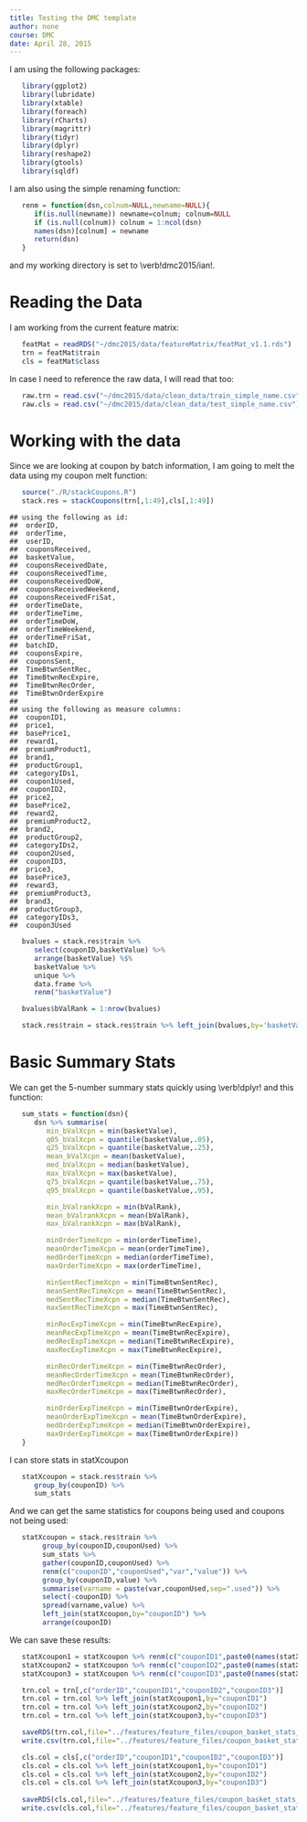 ```yaml
---
title: Testing the DMC template
author: none
course: DMC
date: April 28, 2015
---
```

<!--pandoc
s:
number-sections:

t: html
mathjax:
o: coupon_and_basketValue.html

t: latex
template: /User/users/dmc2015/ian/main_document.latex
latex-engine: pdflatex
o: coupon_and_basketValue.pdf
-->

<!--- : R code (No Results in Document) -->


I am using the following packages:
<!---  paks: R code (Code in Document) -->

```r
   library(ggplot2)
   library(lubridate)
   library(xtable)
   library(foreach)
   library(rCharts)
   library(magrittr)
   library(tidyr)
   library(dplyr)
   library(reshape2)
   library(gtools)
   library(sqldf)
```
I am also using the simple renaming function:
<!---  Name: R code (Code in Document) -->

```r
   renm = function(dsn,colnum=NULL,newname=NULL){
      if(is.null(newname)) newname=colnum; colnum=NULL
      if (is.null(colnum)) colnum = 1:ncol(dsn)
      names(dsn)[colnum] = newname
      return(dsn)
   }
```
and my working directory is set to \verb!dmc2015/ian!.
# Reading the Data
I am working from the current feature matrix:
<!---  readFeatMat: R code (Code in Document) -->

```r
   featMat = readRDS("~/dmc2015/data/featureMatrix/featMat_v1.1.rds")
   trn = featMat$train
   cls = featMat$class
```
In case I need to reference the raw data, I will read that too:
<!---  readRaw: R code (Code in Document) -->

```r
   raw.trn = read.csv("~/dmc2015/data/clean_data/train_simple_name.csv")
   raw.cls = read.csv("~/dmc2015/data/clean_data/test_simple_name.csv")
```

# Working with the data
Since we are looking at coupon by batch information, 
I am going to melt the data using my coupon melt function:
<!---  meltCoupon: R code (Code in Document) -->

```r
   source("./R/stackCoupons.R")
   stack.res = stackCoupons(trn[,1:49],cls[,1:49])
```

```
## using the following as id:
## 	orderID,
## 	orderTime,
## 	userID,
## 	couponsReceived,
## 	basketValue,
## 	couponsReceivedDate,
## 	couponsReceivedTime,
## 	couponsReceivedDoW,
## 	couponsReceivedWeekend,
## 	couponsReceivedFriSat,
## 	orderTimeDate,
## 	orderTimeTime,
## 	orderTimeDoW,
## 	orderTimeWeekend,
## 	orderTimeFriSat,
## 	batchID,
## 	couponsExpire,
## 	couponsSent,
## 	TimeBtwnSentRec,
## 	TimeBtwnRecExpire,
## 	TimeBtwnRecOrder,
## 	TimeBtwnOrderExpire
## 
## using the following as measure columns:
## 	couponID1,
## 	price1,
## 	basePrice1,
## 	reward1,
## 	premiumProduct1,
## 	brand1,
## 	productGroup1,
## 	categoryIDs1,
## 	coupon1Used,
## 	couponID2,
## 	price2,
## 	basePrice2,
## 	reward2,
## 	premiumProduct2,
## 	brand2,
## 	productGroup2,
## 	categoryIDs2,
## 	coupon2Used,
## 	couponID3,
## 	price3,
## 	basePrice3,
## 	reward3,
## 	premiumProduct3,
## 	brand3,
## 	productGroup3,
## 	categoryIDs3,
## 	coupon3Used
```

```r
   bvalues = stack.res$train %>% 
      select(couponID,basketValue) %>% 
      arrange(basketValue) %$% 
      basketValue %>% 
      unique %>% 
      data.frame %>% 
      renm("basketValue")

   bvalues$bValRank = 1:nrow(bvalues)

   stack.res$train = stack.res$train %>% left_join(bvalues,by='basketValue')
```

# Basic Summary Stats
<!---  meanbval: R code (Code in Document) -->
We can get the 5-number summary stats quickly using \verb!dplyr! and this function:

```r
   sum_stats = function(dsn){
      dsn %>% summarise(
         min_bValXcpn = min(basketValue),
         q05_bValXcpn = quantile(basketValue,.05),
         q25_bValXcpn = quantile(basketValue,.25), 
         mean_bValXcpn = mean(basketValue),
         med_bValXcpn = median(basketValue),
         max_bValXcpn = max(basketValue),
         q75_bValXcpn = quantile(basketValue,.75),
         q95_bValXcpn = quantile(basketValue,.95),

         min_bValrankXcpn = min(bValRank),
         mean_bValrankXcpn = mean(bValRank),
         max_bValrankXcpn = max(bValRank),

         minOrderTimeXcpn = min(orderTimeTime),
         meanOrderTimeXcpn = mean(orderTimeTime),
         medOrderTimeXcpn = median(orderTimeTime),
         maxOrderTimeXcpn = max(orderTimeTime),

         minSentRecTimeXcpn = min(TimeBtwnSentRec),
         meanSentRecTimeXcpn = mean(TimeBtwnSentRec),
         medSentRecTimeXcpn = median(TimeBtwnSentRec),
         maxSentRecTimeXcpn = max(TimeBtwnSentRec),

         minRecExpTimeXcpn = min(TimeBtwnRecExpire),
         meanRecExpTimeXcpn = mean(TimeBtwnRecExpire),
         medRecExpTimeXcpn = median(TimeBtwnRecExpire),
         maxRecExpTimeXcpn = max(TimeBtwnRecExpire),

         minRecOrderTimeXcpn = min(TimeBtwnRecOrder),
         meanRecOrderTimeXcpn = mean(TimeBtwnRecOrder),
         medRecOrderTimeXcpn = median(TimeBtwnRecOrder),
         maxRecOrderTimeXcpn = max(TimeBtwnRecOrder),

         minOrderExpTimeXcpn = min(TimeBtwnOrderExpire),
         meanOrderExpTimeXcpn = mean(TimeBtwnOrderExpire),
         medOrderExpTimeXcpn = median(TimeBtwnOrderExpire),
         maxOrderExpTimeXcpn = max(TimeBtwnOrderExpire))
   } 
```

I can store stats in statXcoupon
<!---  getStats: R code (Code in Document) -->

```r
   statXcoupon = stack.res$train %>% 
      group_by(couponID) %>% 
      sum_stats
```
And we can get the same statistics for coupons being used and coupons not being used:

```r
   statXcoupon = stack.res$train %>%
        group_by(couponID,couponUsed) %>%
        sum_stats %>%
        gather(couponID,couponUsed) %>% 
        renm(c("couponID","couponUsed","var","value")) %>% 
        group_by(couponID,value) %>%
        summarise(varname = paste(var,couponUsed,sep=".used")) %>% 
        select(-couponID) %>%
        spread(varname,value) %>%
        left_join(statXcoupon,by="couponID") %>%
        arrange(couponID)
```

We can save these results:
<!---  : R code (Code in Document) -->

```r
   statXcoupon1 = statXcoupon %>% renm(c("couponID1",paste0(names(statXcoupon)[which(names(statXcoupon) != "couponID")],'.col1')))
   statXcoupon2 = statXcoupon %>% renm(c("couponID2",paste0(names(statXcoupon)[which(names(statXcoupon) != "couponID")],'.col2')))
   statXcoupon3 = statXcoupon %>% renm(c("couponID3",paste0(names(statXcoupon)[which(names(statXcoupon) != "couponID")],'.col3')))

   trn.col = trn[,c("orderID","couponID1","couponID2","couponID3")]
   trn.col = trn.col %>% left_join(statXcoupon1,by="couponID1")
   trn.col = trn.col %>% left_join(statXcoupon2,by="couponID2")
   trn.col = trn.col %>% left_join(statXcoupon3,by="couponID3")

   saveRDS(trn.col,file="../features/feature_files/coupon_basket_stats_train_byorder.rds") 
   write.csv(trn.col,file="../features/feature_files/coupon_basket_stats_train_byorder.csv",quote=FALSE,na="",row.names=FALSE)

   cls.col = cls[,c("orderID","couponID1","couponID2","couponID3")]
   cls.col = cls.col %>% left_join(statXcoupon1,by="couponID1")
   cls.col = cls.col %>% left_join(statXcoupon2,by="couponID2")
   cls.col = cls.col %>% left_join(statXcoupon3,by="couponID3")
   
   saveRDS(cls.col,file="../features/feature_files/coupon_basket_stats_class_byorder.rds") 
   write.csv(cls.col,file="../features/feature_files/coupon_basket_stats_class_byorder.csv",quote=FALSE,na="",row.names=FALSE)
```




